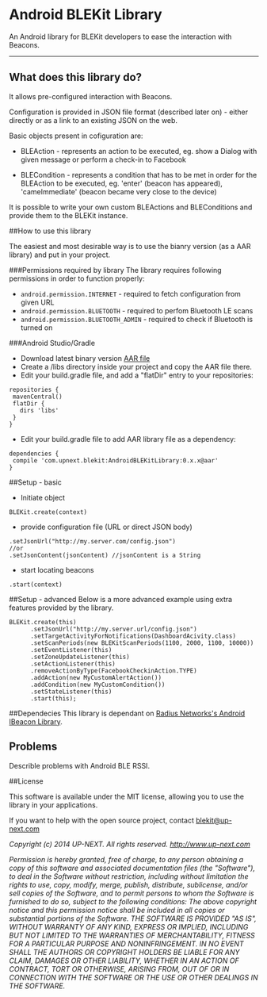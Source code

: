 # Android BLEKit Library

An Android library for BLEKit developers to ease the interaction with Beacons.

---
## What does this library do?

It allows pre-configured interaction with Beacons. 

Configuration is provided in JSON file format (described later on) - either directly or as a link to an existing JSON on the web.

Basic objects present in cofiguration are:

* BLEAction - represents an action to be executed, eg. show a Dialog with given message or perform a check-in to Facebook

* BLECondition - represents a condition that has to be met in order for the BLEAction to be executed, eg. 'enter' (beacon has appeared), 'cameImmediate' (beacon became very close to the device)


It is possible to write your own custom BLEActions and BLEConditions and provide them to the BLEKit instance.

##How to use this library

The easiest and most desirable way is to use the bianry version (as a AAR library) and put in your project.

###Permissions required by library
The library requires following permissions in order to function properly:

* `android.permission.INTERNET` - required to fetch configuration from given URL
* `android.permission.BLUETOOTH` - required to perfom Bluetooth LE scans
* `android.permission.BLUETOOTH_ADMIN` - required to check if Bluetooth is turned on

###Android Studio/Gradle
* Download latest binary version [AAR file](https://github.com/upnext/blekit-android/releases/download/v0.5.0/AndroidBLEKitLibrary-0.5.0.aar)
* Create a /libs directory inside your project and copy the AAR file there.
* Edit your build.gradle file, and add a "flatDir" entry to your repositories:

```
repositories {
 mavenCentral()
 flatDir {
   dirs 'libs'
 }
}
```
* Edit your build.gradle file to add AAR library file as a dependency:

```
dependencies {
 compile 'com.upnext.blekit:AndroidBLEKitLibrary:0.x.x@aar'
}
```


##Setup - basic
* Initiate object

````
BLEKit.create(context)
````

* provide configuration file (URL or direct JSON body)

````
.setJsonUrl("http://my.server.com/config.json")
//or
.setJsonContent(jsonContent) //jsonContent is a String
````

* start locating beacons

````
.start(context)
````


##Setup - advanced
Below is a more advanced example using extra features provided by the library.

````
BLEKit.create(this)
      .setJsonUrl("http://my.server.url/config.json")
      .setTargetActivityForNotifications(DashboardAcivity.class)
      .setScanPeriods(new BLEKitScanPeriods(1100, 2000, 1100, 10000))
      .setEventListener(this)
      .setZoneUpdateListener(this)
      .setActionListener(this)
      .removeActionByType(FacebookCheckinAction.TYPE)
      .addAction(new MyCustomAlertAction())
      .addCondition(new MyCustomCondition())
      .setStateListener(this)
      .start(this);
````



##Dependecies
This library is dependant on [Radius Networks's Android IBeacon Library](https://github.com/RadiusNetworks/android-ibeacon-service	).

## Problems
Describle problems with Android BLE RSSI.

##License 

This software is available under the MIT license, allowing you to use the library in your applications.

If you want to help with the open source project, contact blekit@up-next.com

*Copyright (c) 2014 UP-NEXT. All rights reserved.
http://www.up-next.com*

*Permission is hereby granted, free of charge, to any person
obtaining a copy of this software and associated documentation
files (the "Software"), to deal in the Software without
restriction, including without limitation the rights to use,
copy, modify, merge, publish, distribute, sublicense, and/or sell
copies of the Software, and to permit persons to whom the
Software is furnished to do so, subject to the following
conditions:
The above copyright notice and this permission notice shall be
included in all copies or substantial portions of the Software.
THE SOFTWARE IS PROVIDED "AS IS", WITHOUT WARRANTY OF ANY KIND,
EXPRESS OR IMPLIED, INCLUDING BUT NOT LIMITED TO THE WARRANTIES
OF MERCHANTABILITY, FITNESS FOR A PARTICULAR PURPOSE AND
NONINFRINGEMENT. IN NO EVENT SHALL THE AUTHORS OR COPYRIGHT
HOLDERS BE LIABLE FOR ANY CLAIM, DAMAGES OR OTHER LIABILITY,
WHETHER IN AN ACTION OF CONTRACT, TORT OR OTHERWISE, ARISING
FROM, OUT OF OR IN CONNECTION WITH THE SOFTWARE OR THE USE OR
OTHER DEALINGS IN THE SOFTWARE.*
